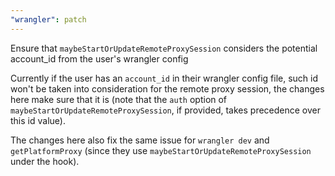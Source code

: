 ```yaml
---
"wrangler": patch
---
```


Ensure that `maybeStartOrUpdateRemoteProxySession` considers the potential account_id from the user's wrangler config

Currently if the user has an `account_id` in their wrangler config file, such id won't be taken into consideration for the remote proxy session, the changes here make sure that it is (note that the `auth` option of `maybeStartOrUpdateRemoteProxySession`, if provided, takes precedence over this id value).

The changes here also fix the same issue for `wrangler dev` and `getPlatformProxy` (since they use `maybeStartOrUpdateRemoteProxySession` under the hook).
